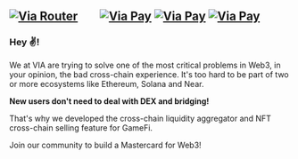 [![Via Router](https://img.shields.io/badge/Via%20Router-Operates-green)](https://router.via.exchange)
&nbsp;&nbsp;&nbsp;&nbsp;&nbsp;&nbsp;
[![Via Pay](https://img.shields.io/badge/Via%20Pay-Live%20on%20Ethereum-blue)](https://pay.via.exchange/nft/bb811382-1f1b-4376-8884-5f74bd808f83/)
[![Via Pay](https://img.shields.io/badge/Via%20Pay-Live%20on%20Binance%20Smart%20Chain-yellow)](https://pay.via.exchange/nft/bb811382-1f1b-4376-8884-5f74bd808f83/)
[![Via Pay](https://img.shields.io/badge/Via%20Pay-Live%20on%20Polygon-blueviolet)](https://pay.via.exchange/nft/bb811382-1f1b-4376-8884-5f74bd808f83/)
---

### Hey ✌️!

We at VIA are trying to solve one of the most critical problems in Web3, in your opinion, the bad cross-chain experience. It's too hard to be part of two or more ecosystems like Ethereum, Solana and Near.

**New users don't need to deal with DEX and bridging!**

That's why we developed the cross-chain liquidity aggregator and NFT cross-chain selling feature for GameFi.

Join our community to build a Mastercard for Web3!
